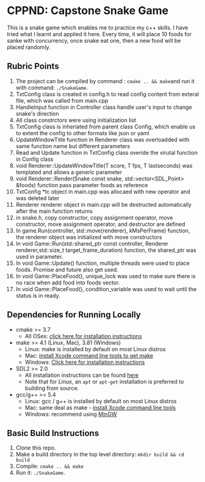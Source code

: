 # CPPND: Capstone Snake Game 

This is a snake game which enables me to practice my c++ skills. I have tried what I learnt and applied it here. Every time, it will place 10 foods for sanke with concurrency, once snake eat one, then a new food will be placed randomly.

## Rubric Points

1. The project can be compiled by command : `cmake .. && make`and run it with command: `./SnakeGame`.
2. TxtConfig class is created in config.h to read config content from exteral file, which was called from main.cpp
3. HandleInput function in Controller class handle user's input to change snake's direction
4. All class constrctors were using initialization list
5. TxtConfig class is inheriated from parent class Config, which enable us to extent the config to other formats like json or yaml
6. UpdateWindowTitle function in Renderer class was overloadded with same function name but different parameters
7. Read and Update function in TxtConfig class overide the virutal function in Config class
8. void Renderer::UpdateWindowTitle(T score, T fps, T lastseconds) was templated and allows a generic parameter
9. void Renderer::Render(Snake const snake, std::vector<SDL_Point> &foods) function pass parameter foods as reference
10. TxtConfig *tc object in main.cpp was allocaed with new operator and was deleted later
11. Renderer renderer object in main.cpp will be destructed automatically after the main function returns
12. in snake.h,  copy constructor, copy assignment operator, move constructor, move assignment operator, and destructor are defined
13. In game.Run(controller, std::move(renderer), kMsPerFrame) function, the renderer object was initialized with move constructors
14. In void Game::Run(std::shared_ptr<Controller> const controller, Renderer renderer,std::size_t target_frame_duration) function, the shared_ptr was used in parameter.
15. In void Game::Update() function, multiple threads were used to place foods. Promise and future also get used.
16. In void Game::PlaceFood(), unique_lock was used to make sure there is no race when add food into foods vector.
17. In void Game::PlaceFood(),  condition_variable was used to wait until the status is in ready.


## Dependencies for Running Locally
* cmake >= 3.7
  * All OSes: [click here for installation instructions](https://cmake.org/install/)
* make >= 4.1 (Linux, Mac), 3.81 (Windows)
  * Linux: make is installed by default on most Linux distros
  * Mac: [install Xcode command line tools to get make](https://developer.apple.com/xcode/features/)
  * Windows: [Click here for installation instructions](http://gnuwin32.sourceforge.net/packages/make.htm)
* SDL2 >= 2.0
  * All installation instructions can be found [here](https://wiki.libsdl.org/Installation)
  * Note that for Linux, an `apt` or `apt-get` installation is preferred to building from source.
* gcc/g++ >= 5.4
  * Linux: gcc / g++ is installed by default on most Linux distros
  * Mac: same deal as make - [install Xcode command line tools](https://developer.apple.com/xcode/features/)
  * Windows: recommend using [MinGW](http://www.mingw.org/)

## Basic Build Instructions

1. Clone this repo.
2. Make a build directory in the top level directory: `mkdir build && cd build`
3. Compile: `cmake .. && make`
4. Run it: `./SnakeGame`.

